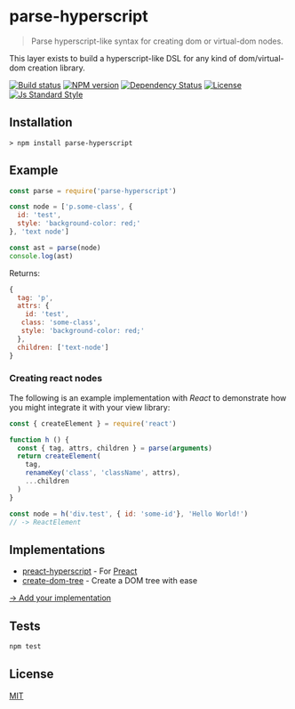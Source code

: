 
# parse-hyperscript

> Parse hyperscript-like syntax for creating dom or virtual-dom nodes.

This layer exists to build a hyperscript-like DSL for any kind of dom/virtual-dom creation library.

[![Build status][travis-image]][travis-url]
[![NPM version][version-image]][version-url]
[![Dependency Status][david-image]][david-url]
[![License][license-image]][license-url]
[![Js Standard Style][standard-image]][standard-url]

## Installation

```
> npm install parse-hyperscript
```

## Example

```js
const parse = require('parse-hyperscript')

const node = ['p.some-class', {
  id: 'test',
  style: 'background-color: red;'
}, 'text node']

const ast = parse(node)
console.log(ast)
```

Returns:

```js
{
  tag: 'p',
  attrs: {
    id: 'test',
   class: 'some-class',
   style: 'background-color: red;'
  },
  children: ['text-node']
}
```

### Creating react nodes

The following is an example implementation with *React* to demonstrate how you might integrate it with your view library:

```js
const { createElement } = require('react')

function h () {
  const { tag, attrs, children } = parse(arguments)
  return createElement(
    tag,
    renameKey('class', 'className', attrs),
    ...children
  )
}

const node = h('div.test', { id: 'some-id'}, 'Hello World!')
// -> ReactElement

```

## Implementations

* [preact-hyperscript](https://github.com/queckezz/preact-hyperscript) - For [Preact](https://github.com/developit/preact)
* [create-dom-tree](https://github.com/queckezz/create-dom-tree) - Create a DOM tree with ease

[→ Add your implementation](https://github.com/queckezz/parse-hyperscript/pulls/new)

## Tests

```bash
npm test
```

## License

[MIT][license-url]

[travis-image]: https://img.shields.io/travis/queckezz/parse-hyperscript.svg?style=flat-square
[travis-url]: https://travis-ci.org/queckezz/parse-hyperscript

[version-image]: https://img.shields.io/npm/v/parse-hyperscript.svg?style=flat-square
[version-url]: https://npmjs.org/package/parse-hyperscript

[david-image]: http://img.shields.io/david/queckezz/parse-hyperscript.svg?style=flat-square
[david-url]: https://david-dm.org/queckezz/parse-hyperscript

[standard-image]: https://img.shields.io/badge/code-standard-brightgreen.svg?style=flat-square
[standard-url]: https://github.com/feross/standard

[license-image]: http://img.shields.io/npm/l/parse-hyperscript.svg?style=flat-square
[license-url]: ./license